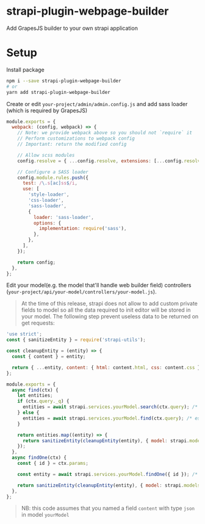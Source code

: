 # strapi-plugin-webpage-builder
Add GrapesJS builder to your own strapi application

# Setup
Install package
```sh
npm i --save strapi-plugin-webpage-builder
# or
yarn add strapi-plugin-webpage-builder
```

Create or edit `your-project/admin/admin.config.js` and add sass loader (which is required by GrapesJS)
```javascript
module.exports = {
  webpack: (config, webpack) => {
    // Note: we provide webpack above so you should not `require` it
    // Perform customizations to webpack config
    // Important: return the modified config

    // Allow scss modules
    config.resolve = { ...config.resolve, extensions: [...config.resolve.extensions, '.scss'] };

    // Configure a SASS loader
    config.module.rules.push({
      test: /\.s[ac]ss$/i,
      use: [
        'style-loader',
        'css-loader',
        'sass-loader',
        {
          loader: 'sass-loader',
          options: {
            implementation: require('sass'),
          },
        },
      ],
    });

    return config;
  },
};
```

Edit your model(e.g. the model that'll handle web builder field) controllers (`your-project/api/your-model/controllers/your-model.js`).
> At the time of this release, strapi does not allow to add custom private fields to model so all the data required to init editor will be stored in your model. The following step prevent useless data to be returned on get requests:
```javascript
'use strict';
const { sanitizeEntity } = require('strapi-utils');

const cleanupEntity = (entity) => {
  const { content } = entity;

  return { ...entity, content: { html: content.html, css: content.css } };
};

module.exports = {
  async find(ctx) {
    let entities;
    if (ctx.query._q) {
      entities = await strapi.services.yourModel.search(ctx.query); /* eslint-disable-line no-undef */
    } else {
      entities = await strapi.services.yourModel.find(ctx.query); /* eslint-disable-line no-undef */
    }

    return entities.map((entity) => {
      return sanitizeEntity(cleanupEntity(entity), { model: strapi.models.yourModel } /* eslint-disable-line no-undef */);
    });
  },
  async findOne(ctx) {
    const { id } = ctx.params;

    const entity = await strapi.services.yourModel.findOne({ id }); /* eslint-disable-line no-undef */

    return sanitizeEntity(cleanupEntity(entity), { model: strapi.models.yourModel } /* eslint-disable-line no-undef */);
  },
};
```
> NB: this code assumes that you named a field `content` with type `json` in model `yourModel`
